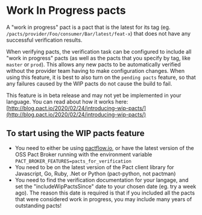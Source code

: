 # Work In Progress pacts

A "work in progress" pact is a pact that is the latest for its tag \(eg. `/pacts/provider/Foo/consumer/Bar/latest/feat-x`\) that does not have any successful verification results.

When verifying pacts, the verification task can be configured to include all "work in progress" pacts \(as well as the pacts that you specify by tag, like `master` or `prod`\). This allows any new pacts to be automatically verified without the provider team having to make configuration changes. When using this feature, it is best to also turn on the `pending pacts` feature, so that any failures caused by the WIP pacts do not cause the build to fail.

This feature is in beta release and may not yet be implemented in your language. You can read about how it works here: [http://blog.pact.io/2020/02/24/introducing-wip-pacts/](http://blog.pact.io/2020/02/24/introducing-wip-pacts/)

## To start using the WIP pacts feature

* You need to either be using [pactflow.io](https://pactflow.io), or have the latest version of the OSS Pact Broker running with the environment variable `PACT_BROKER_FEATURES=pacts_for_verification`
* You need to be on the latest version of the Pact client library for Javascript, Go, Ruby, .Net or Python (pact-python, not pactman)
* You need to find the verification documentation for your langage, and set the "includeWipPactsSince" date to your chosen date (eg. try a week ago). The reason this date is required is that if you included all the pacts that were considered work in progress, you may include many years of outstanding pacts!
